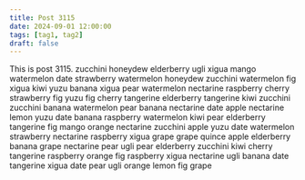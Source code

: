 ```yaml
---
title: Post 3115
date: 2024-09-01 12:00:00
tags: [tag1, tag2]
draft: false
---
```

This is post 3115.
zucchini
honeydew
elderberry
ugli
xigua
mango
watermelon
date
strawberry
watermelon
honeydew
zucchini
watermelon
fig
xigua
kiwi
yuzu
banana
xigua
pear
watermelon
nectarine
raspberry
cherry
strawberry
fig
yuzu
fig
cherry
tangerine
elderberry
tangerine
kiwi
zucchini
zucchini
banana
watermelon
pear
banana
nectarine
date
apple
nectarine
lemon
yuzu
date
banana
raspberry
watermelon
kiwi
pear
elderberry
tangerine
fig
mango
orange
nectarine
zucchini
apple
yuzu
date
watermelon
strawberry
nectarine
raspberry
xigua
grape
grape
quince
apple
elderberry
banana
grape
nectarine
pear
ugli
pear
elderberry
zucchini
kiwi
cherry
tangerine
raspberry
orange
fig
raspberry
xigua
nectarine
ugli
banana
date
tangerine
xigua
date
pear
ugli
orange
lemon
fig
grape
